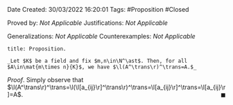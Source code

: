 <br />
<br />

Date Created: 30/03/2022 16:20:01
Tags: #Proposition #Closed 

Proved by: _Not Applicable_
Justifications: _Not Applicable_

Generalizations: _Not Applicable_
Counterexamples: _Not Applicable_

``` ad-Proposition
title: Proposition.

_Let $K$ be a field and fix $m,n\in\N^\ast$. Then, for all $A\in\mat{m\times n}{K}$, we have $\l(A^\trans\r)^\trans=A.$_

```

_Proof_. Simply observe that $\l(A^\trans\r)^\trans=\l(\l[a_{ij}\r]^\trans\r)^\trans=\l[a_{ij}\r]^\trans=\l[a_{ij}\r]=A$.<span style="float:right;">$\blacksquare$</span>
